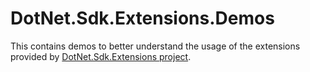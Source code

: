 ﻿# DotNet.Sdk.Extensions.Demos

This contains demos to better understand the usage of the extensions provided by [DotNet.Sdk.Extensions project](/src/DotNet.Sdk.Extensions/DotNet.Sdk.Extensions.csproj).
